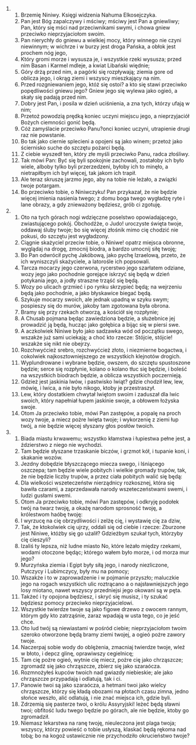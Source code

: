 <ol>
  <li>
    <ol>
      <li>Brzemię Niniwy. Księgi widzenia Nahuma Elkosejczyka.</li>
      <li>Pan jest Bóg zapalczywy i mściwy; mściwy jest Pan a gniewliwy; Pan, który się mści nad przeciwnikami swymi, i chowa gniew przeciwko nieprzyjaciołom swoim.</li>
      <li>Pan nierychły do gniewu a wielkiej mocy, który winnego nie czyni niewinnym; w wichrze i w burzy jest droga Pańska, a obłok jest prochem nóg jego,</li>
      <li>Który gromi morze i wysusza je, i wszystkie rzeki wysusza; przed nim Basan i Karmel mdleje, a kwiat Libański więdnie;</li>
      <li>Góry drżą przed nim, a pagórki się rozpływają; ziemia gore od oblicza jego, i okrąg ziemi i wszyscy mieszkający na nim.</li>
      <li>Przed rozgniewaniem jego, któż się ostoi? a kto się stawi przeciwko popędliwości gniewu jego? Gniew jego się wylewa jako ogieó, a skały się padają przed nim.</li>
      <li>Dobry jest Pan, i posila w dzień uciśnienia, a zna tych, którzy ufają w nim;</li>
      <li>Przetoż powodzią prędką koniec uczyni miejscu jego, a nieprzyjaciół Bożych ciemności gonić będą.</li>
      <li>Cóż zamyślacie przeciwko Panu?onci koniec uczyni, utrapienie drugi raz nie powstanie.</li>
      <li>Bo tak jako ciernie splecieni a opojeni są jako winem; przetoż jako ściernisko suche do szczętu pożarci będą.</li>
      <li>Z ciebie wyszedł ten, który złe myśli przeciwko Panu, radca złośliwy.</li>
      <li>Tak mówi Pan: Być się byli spokojnie zachowali, zostałoby ich było wiele, alboby tylko byli przerzedzeni, byłoby ich to minęło, a nietrapiłbym ich był więcej, tak jakom ich trapił.</li>
      <li>Ale teraz skruszę jarzmo jego, aby na tobie nie leżało, a związki twoje potargam.</li>
      <li>Bo przeciwko tobie, o Niniwczyku! Pan przykazał, że nie będzie więcej imienia nasienia twego; z domu boga twego wygładzę ryte i lane obrazy, a gdy znieważony będziesz, grób ci zgotuję.</li>
    </ol>
  </li>
  <li>
    <ol>
      <li>Oto na tych górach nogi wdzięczne poselstwo opowiadającego, zwiastującego pokój. Obchodźże, o Judo! uroczyste święta twoje, oddawaj śluby twoje; bo się więcej złośnik mimo cię chodzić nie pokusi, do szczętu jest wygładzony.</li>
      <li>Ciągnie skażyciel przeciw tobie, o Niniwe! opatrz miejsca obronne, wyglądaj na drogę, zmocnij biodra, a bardzo umocnij siłę twoję;</li>
      <li>Bo Pan odwrócił pychę Jakóbową, jako pychę Izraelową, przeto, że ich wyniszczyli skażyciele, a latorośle ich popsowali.</li>
      <li>Tarcza mocarzy jego czerwona, rycerstwo jego szarłatem odziane, wozy jego jako pochodnie gorejące iskrzyć się będą w dzień potykania jego, a jodły straszne trząść się będą.</li>
      <li>Wozy po ulicach grzmieć i po rynku skrzypieć będą; na wejrzeniu będą jako pochodnie, a jako błyskawice biegać będą.</li>
      <li>Szykuje mocarzy swoich, ale jednak upadną w szyku swym; pospieszy się do murów, jakoby tam zgotowana była obrona.</li>
      <li>Bramy się przy rzekach otworzą, a kościół się rozpłynie;</li>
      <li>A Chusab pojmana będąc zawiedziona będzie, a służebnice jej prowadzić ją będą, hucząc jako gołębica a bijąc się w piersi swe.</li>
      <li>A aczkolwiek Niniwe było jako sadzawka wód od początku swego, wszakże już sami uciekają; a choć kto rzecze: Stójcie, stójcie! wszakże się nikt nie obejrzy.</li>
      <li>Rozchwyćcież srebro, rozchwyćcież złoto, i niezmierne bogactwa, i cokolwiek najkosztowniejszego ze wszystkich klejnotów drogich.</li>
      <li>Wyplundrowane i wybrane będzie, owszem, do szczętu spustoszone będzie; serce się rozpłynie, kolano o kolano tłuc się będzie, i boleść na wszystkich biodrach będzie, a oblicza wszystkich poczernieją.</li>
      <li>Gdzież jest jaskinia lwów, i pastwisko lwiąt? gdzie chodził lew, lew, mówię, i lwica, a nie było nikogo, ktoby je przestraszył.</li>
      <li>Lew, który dostatkiem chwytał lwiętom swoim i zaduszał dla lwic swoich, który napełniał łupem jaskinie swoje, a obłowem łożyska swoje.</li>
      <li>Otom Ja przeciwko tobie, mówi Pan zastępów, a popalę na proch wozy twoje, a miecz pożre lwięta twoje; i wykorzenię z ziemi łup twój, a nie będzie więcej słyszany głos posłów twoich.</li>
    </ol>
  </li>
  <li>
    <ol>
      <li>Biada miastu krwawemu; wszystko kłamstwa i łupiestwa pełne jest, a ździerstwo z niego nie wychodzi.</li>
      <li>Tam będzie słyszane trzaskanie biczów, i grzmot kół, i tupanie koni, i skakanie wozów.</li>
      <li>Jezdny dobędzie błyszczącego miecza swego, i lśniącego oszczepa; tam będzie wiele pobitych i wielkie gromady trupów, tak, że nie będzie liczby trupów, a przez ciała pobitych walić się będą:</li>
      <li>Dla wielkości wszeteczeństw nierządnicy rozkosznej, która się bawiła czarami, a zaprzedawała narody wszeteczeństwami swemi, i ludzi gusłami swemi.</li>
      <li>Otom Ja przeciwko tobie, mówi Pan zastępów, i odkryję podołek twój na twarz twoję, a okażę narodom sprosność twoję, a królestwom haóbę twoję:</li>
      <li>I wyrzucę na cię obrzydliwości i zelżę cię, i wystawię cię za dziw,</li>
      <li>Tak, że ktokolwiek cię ujrzy, oddali się od ciebie i rzecze: Zburzone jest Niniwe, któżby się go użalił? Gdzieżbym szukał tych, którzyby cię cieszyli?</li>
      <li>Izaliś ty lepsza, niż ludne miasto No, które leżało między rzekami, wodami otoczone będąc; którego wałem było morze, i od morza mur jego?</li>
      <li>Murzyńska ziemia i Egipt były siłą jego, i narody niezliczone, Putczycy i Lubimczycy, były mu na pomocy;</li>
      <li>Wszakże i to w zaprowadzenie i w pojmanie przyszło; maluczkie jego na rogach wszystkich ulic roztrącano a o najsławniejszych jego losy miotano, nawet wszyscy przedniejsi jego okowani są w pęta.</li>
      <li>Takżeć i ty opojona będziesz, i skryć się musisz, i ty szukać będziesz pomocy przeciwko nieprzyjacielowi.</li>
      <li>Wszystkie twierdze twoje są jako figowe drzewo z owocem rannym, którym gdy kto zatrząśnie, zaraz wpadają w usta tego, co je jeść chce.</li>
      <li>Oto lud twój są niewiastami w pośród ciebie; nieprzyjaciołom twoim szeroko otworzone będą bramy ziemi twojej, a ogieó pożre zawory twoje.</li>
      <li>Naczerpaj sobie wody do oblężenia, zmacniaj twierdze twoje, wleź w błoto, i depcz glinę, oprawiwszy cegielnicę;</li>
      <li>Tam cię pożre ogieó, wytnie cię miecz, pożre cię jako chrząszcze; zgromadź się jako chrząszcze, zbierz się jako szaraócza.</li>
      <li>Rozmnożyłeś kupców twoich nad gwiazdy niebieskie; ale jako chrząszcze przypadają i odlatują, tak i ci.</li>
      <li>Panowie twoi są jako szaraócza, a hetmani twoi jako wielcy chrząszcze, którzy się kładą obozami na płotach czasu zimna, jedno słońce weszło, alić odlatują, i nie znać miejsca ich, gdzie byli.</li>
      <li>Zdrzemią się pasterze twoi, o królu Assyryjski! leżeć będą sławni twoi; obfitość ludu twego będzie po górach, ale nie będzie, ktoby go zgromadził.</li>
      <li>Niemasz lekarstwa na ranę twoję, nieuleczona jest plaga twoja; wszyscy, którzy powieść o tobie usłyszą, klaskać będą rękoma nad tobą; bo na kogoż ustawicznie nie przychodziło okrucieństwo twoje?</li>
    </ol>
  </li>
</ol>